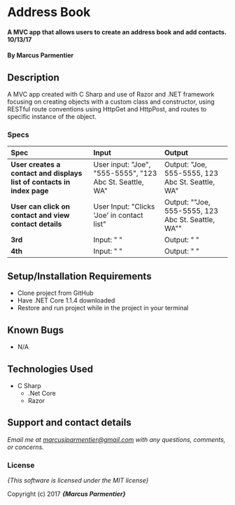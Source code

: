 # Address Book

#### A MVC app that allows users to create an address book and add contacts. 10/13/17

#### By **Marcus Parmentier**

## Description

A MVC app created with C Sharp and use of Razor and .NET framework focusing on creating objects with a custom class and constructor, using RESTful route conventions using HttpGet and HttpPost, and routes to specific instance of the object.

### Specs
| Spec | Input | Output |
| :-------------     | :------------- | :------------- |
| **User creates a contact and displays list of contacts in index page** | User input: "Joe", "555-5555", "123 Abc St. Seattle, WA" | Output: "Joe, 555-5555, 123 Abc St. Seattle, WA" |
| **User can click on contact and view contact details** | User Input: "Clicks 'Joe' in contact list" | Output: ""Joe, 555-5555, 123 Abc St. Seattle, WA"" |
| **3rd**| Input: " " | Output: " " |
| **4th**| Input: " " | Output: " " |

## Setup/Installation Requirements

* Clone project from GitHub
* Have .NET Core 1.1.4 downloaded
* Restore and run project while in the project in your terminal

## Known Bugs

* N/A

## Technologies Used

* C Sharp
  * .Net Core
  * Razor

## Support and contact details

_Email me at marcusjparmentier@gmail.com with any questions, comments, or concerns._

### License

*{This software is licensed under the MIT license}*

Copyright (c) 2017 **_{Marcus Parmentier}_**
